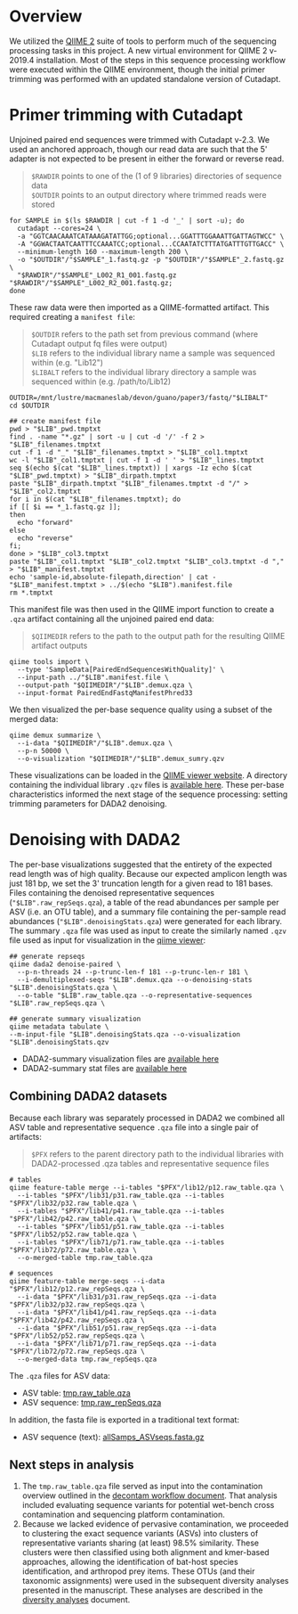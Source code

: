 # Overview
We utilized the [QIIME 2](https://qiime2.org/) suite of tools to perform much of the sequencing processing tasks in this project. A new virtual environment for QIIME 2 v-2019.4 installation. Most of the steps in this sequence processing workflow were executed within the QIIME environment, though the initial primer trimming was performed with an updated standalone version of Cutadapt.

# Primer trimming with Cutadapt
Unjoined paired end sequences were trimmed with Cutadapt v-2.3. We used an anchored approach, though our read data are such that the 5' adapter is not expected to be present in either the forward or reverse read.
> `$RAWDIR` points to one of the (1 of 9 libraries) directories of sequence data  
> `$OUTDIR` points to an output directory where trimmed reads were stored

```
for SAMPLE in $(ls $RAWDIR | cut -f 1 -d '_' | sort -u); do
  cutadapt --cores=24 \
  -a "GGTCAACAAATCATAAAGATATTGG;optional...GGATTTGGAAATTGATTAGTWCC" \
  -A "GGWACTAATCAATTTCCAAATCC;optional...CCAATATCTTTATGATTTGTTGACC" \
  --minimum-length 160 --maximum-length 200 \
  -o "$OUTDIR"/"$SAMPLE"_1.fastq.gz -p "$OUTDIR"/"$SAMPLE"_2.fastq.gz \
  "$RAWDIR"/"$SAMPLE"_L002_R1_001.fastq.gz "$RAWDIR"/"$SAMPLE"_L002_R2_001.fastq.gz;
done
```

These raw data were then imported as a QIIME-formatted artifact. This required creating a `manifest file`:
> `$OUTDIR` refers to the path set from previous command (where Cutadapt output fq files were output)  
> `$LIB` refers to the individual library name a sample was sequenced within (e.g. "Lib12")  
> `$LIBALT` refers to the individual library directory a sample was sequenced within (e.g. /path/to/Lib12)

```
OUTDIR=/mnt/lustre/macmaneslab/devon/guano/paper3/fastq/"$LIBALT"
cd $OUTDIR

## create manifest file
pwd > "$LIB"_pwd.tmptxt
find . -name "*.gz" | sort -u | cut -d '/' -f 2 > "$LIB"_filenames.tmptxt
cut -f 1 -d "_" "$LIB"_filenames.tmptxt > "$LIB"_col1.tmptxt
wc -l "$LIB"_col1.tmptxt | cut -f 1 -d ' ' > "$LIB"_lines.tmptxt
seq $(echo $(cat "$LIB"_lines.tmptxt)) | xargs -Iz echo $(cat "$LIB"_pwd.tmptxt) > "$LIB"_dirpath.tmptxt
paste "$LIB"_dirpath.tmptxt "$LIB"_filenames.tmptxt -d "/" > "$LIB"_col2.tmptxt
for i in $(cat "$LIB"_filenames.tmptxt); do
if [[ $i == *_1.fastq.gz ]];
then
  echo "forward"
else
  echo "reverse"
fi;
done > "$LIB"_col3.tmptxt
paste "$LIB"_col1.tmptxt "$LIB"_col2.tmptxt "$LIB"_col3.tmptxt -d "," > "$LIB"_manifest.tmptxt
echo 'sample-id,absolute-filepath,direction' | cat - "$LIB"_manifest.tmptxt > ../$(echo "$LIB").manifest.file
rm *.tmptxt
```

This manifest file was then used in the QIIME import function to create a `.qza` artifact containing all the unjoined paired end data:
> `$QIIMEDIR` refers to the path to the output path for the resulting QIIME artifact outputs

```
qiime tools import \
  --type 'SampleData[PairedEndSequencesWithQuality]' \
  --input-path ../"$LIB".manifest.file \
  --output-path "$QIIMEDIR"/"$LIB".demux.qza \
  --input-format PairedEndFastqManifestPhred33
```

We then visualized the per-base sequence quality using a subset of the merged data:
```
qiime demux summarize \
  --i-data "$QIIMEDIR"/"$LIB".demux.qza \
  --p-n 50000 \
  --o-visualization "$QIIMEDIR"/"$LIB".demux_sumry.qzv
```

These visualizations can be loaded in the [QIIME viewer website](https://view.qiime2.org/). A directory containing the individual library `.qzv` files is [available here](https://github.com/devonorourke/nhguano/tree/master/data/qiime_qzv/demux_sumry). These per-base characteristics informed the next stage of the sequence processing: setting trimming parameters for DADA2 denoising.

# Denoising with DADA2
The per-base visualizations suggested that the entirety of the expected read length was of high quality. Because our expected amplicon length was just 181 bp, we set the 3' truncation length for a given read to 181 bases. Files containing the denoised representative sequences (`"$LIB".raw_repSeqs.qza`), a table of the read abundances per sample per ASV (i.e. an OTU table), and a summary file containing the per-sample read abundances (`"$LIB".denoisingStats.qza`) were generated for each library. The summary `.qza` file was used as input to create the similarly named `.qzv` file used as input for visualization in the [qiime viewer](view.qiime2.org):
```
## generate repseqs
qiime dada2 denoise-paired \
  --p-n-threads 24 --p-trunc-len-f 181 --p-trunc-len-r 181 \
  --i-demultiplexed-seqs "$LIB".demux.qza --o-denoising-stats "$LIB".denoisingStats.qza \
  --o-table "$LIB".raw_table.qza --o-representative-sequences "$LIB".raw_repSeqs.qza \

## generate summary visualization
qiime metadata tabulate \
--m-input-file "$LIB".denoisingStats.qza --o-visualization "$LIB".denoisingStats.qzv  
```

- DADA2-summary visualization files are [available here](https://github.com/devonorourke/nhguano/tree/master/data/qiime_qzv/dada_sumry)  
- DADA2-summary stat files are [available here](https://github.com/devonorourke/nhguano/tree/master/data/qiime_qza/dada2_denoisingStats)  

## Combining DADA2 datasets
Because each library was separately processed in DADA2 we combined all ASV table and representative sequence `.qza` file into a single pair of artifacts:
> `$PFX` refers to the parent directory path to the individual libraries with DADA2-processed .qza tables and representative sequence files

```
# tables
qiime feature-table merge --i-tables "$PFX"/lib12/p12.raw_table.qza \
  --i-tables "$PFX"/lib31/p31.raw_table.qza --i-tables "$PFX"/lib32/p32.raw_table.qza \
  --i-tables "$PFX"/lib41/p41.raw_table.qza --i-tables "$PFX"/lib42/p42.raw_table.qza \
  --i-tables "$PFX"/lib51/p51.raw_table.qza --i-tables "$PFX"/lib52/p52.raw_table.qza \
  --i-tables "$PFX"/lib71/p71.raw_table.qza --i-tables "$PFX"/lib72/p72.raw_table.qza \
  --o-merged-table tmp.raw_table.qza

# sequences
qiime feature-table merge-seqs --i-data "$PFX"/lib12/p12.raw_repSeqs.qza \
  --i-data "$PFX"/lib31/p31.raw_repSeqs.qza --i-data "$PFX"/lib32/p32.raw_repSeqs.qza \
  --i-data "$PFX"/lib41/p41.raw_repSeqs.qza --i-data "$PFX"/lib42/p42.raw_repSeqs.qza \
  --i-data "$PFX"/lib51/p51.raw_repSeqs.qza --i-data "$PFX"/lib52/p52.raw_repSeqs.qza \
  --i-data "$PFX"/lib71/p71.raw_repSeqs.qza --i-data "$PFX"/lib72/p72.raw_repSeqs.qza \
  --o-merged-data tmp.raw_repSeqs.qza
```

The `.qza` files for ASV data:
- ASV table: [tmp.raw_table.qza](https://github.com/devonorourke/nhguano/blob/master/data/qiime_qza/ASVtable/tmp.raw_table.qza) 
- ASV sequence: [tmp.raw_repSeqs.qza](https://github.com/devonorourke/nhguano/blob/master/data/qiime_qza/repSeqs/tmp.raw_repSeqs.qza)

In addition, the fasta file is exported in a traditional text format:
- ASV sequence (text): [allSamps_ASVseqs.fasta.gz](https://github.com/devonorourke/nhguano/blob/master/data/text_tables/asv_data/allSamps_ASVseqs.fasta.gz)

## Next steps in analysis
1. The `tmp.raw_table.qza` file served as input into the contamination overview outlined in the [decontam workflow document](https://github.com/devonorourke/nhguano/blob/master/docs/decontam_workflow.md). That analysis included evaluating sequence variants for potential wet-bench cross contamination and sequencing platform contamination. 
2. Because we lacked evidence of pervasive contamination, we proceeded to clustering the exact sequence variants (ASVs) into clusters of representative variants sharing (at least) 98.5% similarity. These clusters were then classified using both alignment and kmer-based approaches, allowing the identification of bat-host species identification, and arthropod prey items. These OTUs (and their taxonomic assignments) were used in the subsequent diversity analyses presented in the manuscript. These analyses are described in the [diversity analyses](https://github.com/devonorourke/nhguano/blob/master/docs/diversity_analyses.md) document.
